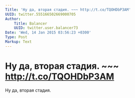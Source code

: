 ```yaml
---
Title: 'Ну да, вторая стадия. ~~~ http://t.co/TQOHDbP3AM'
UUID: twitter.555166502669000705
Author:
    Title: Balancer
    UUID: twitter.user.balancer73
Date: 'Wed, 14 Jan 2015 03:56:23 +0300'
Type: Post
Markup: Text
---
```


# Ну да, вторая стадия. ~~~ http://t.co/TQOHDbP3AM

Ну да, вторая стадия.
~~~ http://t.co/TQOHDbP3AM